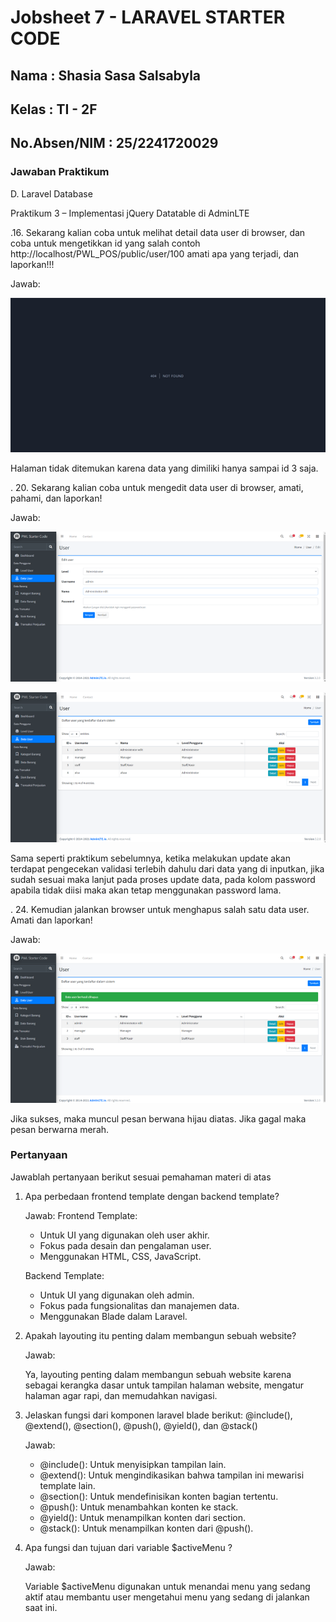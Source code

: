 # Jobsheet 7 - LARAVEL STARTER CODE

## Nama : Shasia Sasa Salsabyla

## Kelas : TI - 2F

## No.Absen/NIM : 25/2241720029

### Jawaban Praktikum

D. Laravel Database

Praktikum 3 – Implementasi jQuery Datatable di AdminLTE

.16. Sekarang kalian coba untuk melihat detail data user di browser, dan coba untuk mengetikkan id yang salah contoh http://localhost/PWL_POS/public/user/100 amati apa yang terjadi, dan laporkan!!!

Jawab:

![alt text](image.png)

Halaman tidak ditemukan karena data yang dimiliki hanya sampai id 3 saja.

. 20. Sekarang kalian coba untuk mengedit data user di browser, amati, pahami, dan laporkan!

Jawab:

![alt text](image-3.png)

![alt text](image-2.png)

Sama seperti praktikum sebelumnya, ketika melakukan update akan terdapat pengecekan validasi terlebih dahulu dari data yang di inputkan, jika sudah sesuai maka lanjut pada proses update data, pada kolom password apabila tidak diisi maka akan tetap menggunakan password lama.

. 24. Kemudian jalankan browser untuk menghapus salah satu data user. Amati dan laporkan!

Jawab:

![alt text](image-1.png)

Jika sukses, maka muncul pesan berwana hijau diatas. Jika gagal maka pesan berwarna merah.

### Pertanyaan

Jawablah pertanyaan berikut sesuai pemahaman materi di atas

1. Apa perbedaan frontend template dengan backend template?

    Jawab:
    Frontend Template:

    - Untuk UI yang digunakan oleh user akhir.
    - Fokus pada desain dan pengalaman user.
    - Menggunakan HTML, CSS, JavaScript.

    Backend Template:

    - Untuk UI yang digunakan oleh admin.
    - Fokus pada fungsionalitas dan manajemen data.
    - Menggunakan Blade dalam Laravel.

2. Apakah layouting itu penting dalam membangun sebuah website?

    Jawab:

    Ya, layouting penting dalam membangun sebuah website karena sebagai kerangka dasar untuk tampilan halaman website, mengatur halaman agar rapi, dan memudahkan navigasi.

3. Jelaskan fungsi dari komponen laravel blade berikut: @include(), @extend(), @section(), @push(), @yield(), dan @stack()

    Jawab:

    - @include(): Untuk menyisipkan tampilan lain.
    - @extend(): Untuk mengindikasikan bahwa tampilan ini mewarisi template lain.
    - @section(): Untuk mendefinisikan konten bagian tertentu.
    - @push(): Untuk menambahkan konten ke stack.
    - @yield(): Untuk menampilkan konten dari section.
    - @stack(): Untuk menampilkan konten dari @push().

4. Apa fungsi dan tujuan dari variable $activeMenu ?

    Jawab:

    Variable $activeMenu digunakan untuk menandai menu yang sedang aktif atau membantu user mengetahui menu yang sedang di jalankan saat ini.
